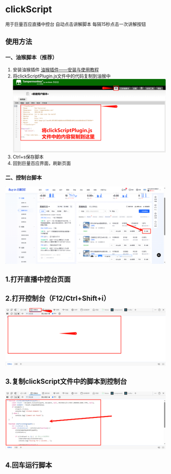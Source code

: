 # clickScript
用于巨量百应直播中控台 自动点击讲解脚本
每隔15秒点击一次讲解按钮

## 使用方法
### 一、油猴脚本（推荐）

1. 安装油猴插件 [油猴插件——安装与使用教程](https://zhuanlan.zhihu.com/p/128453110)
2. 将clickScriptPlugin.js文件中的代码复制到油猴中
![plugin1.png](score%2Fplugin1.png)
3. Ctrl+s保存脚本
4. 回到巨量百应界面，刷新页面

### 二、控制台脚本

![1.png](score%2F1.png)


## 1.打开直播中控台页面
## 2.打开控制台（F12/Ctrl+Shift+i）
![2.png](score%2F2.png)
## 3.复制clickScript文件中的脚本到控制台
![3.png](score%2F3.png)
## 4.回车运行脚本